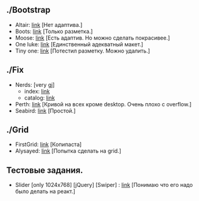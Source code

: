 ## ./Bootstrap

* Altair: [link](./bootstrap/altair/) [Нет адаптива.]
* Boots: [link](./bootstrap/boots/) [Только разметка.]  
* Moose: [link](./bootstrap/moose/) [Есть адаптив. Но можно сделать покрасивее.]
* One luke: [link](./bootstrap/oneluke/) [Единственный адекватный макет.]
* Tiny one: [link](./bootstrap/tinyone/) [Потестил разметку. Можно удалить.]  

## ./Fix

* Nerds: [very gj]
  * index: [link](./fix/nerds/flex/) 
  * catalog: [link](./fix/nerds/flex/catalog.html)  
* Perth: [link](./fix/perth/app/) [Кривой на всех кроме desktop. Очень плохо с overflow.]   
* Seabird: [link](./fix/seabird/) [Простой.]  

## ./Grid

* FirstGrid: [link](./grid/testGrid/) [Копипаста]  
* Alysayed: [link](./grid/alysayed/) [Попытка сделать на grid.]  

## Тестовые задания.
* Slider [only 1024x768] [jQuery] [Swiper] : [link](../slider) [Понимаю что его надо было делать на реакт.] 
